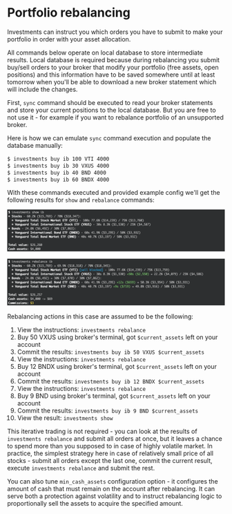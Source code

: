 # Portfolio rebalancing

Investments can instruct you which orders you have to submit to make your portfolio in order with your asset allocation.

All commands below operate on local database to store intermediate results. Local database is required because during
rebalancing you submit buy/sell orders to your broker that modify your portfolio (free assets, open positions) and this
information have to be saved somewhere until at least tomorrow when you'll be able to download a new broker statement
which will include the changes.

First, `sync` command should be executed to read your broker statements and store your current positions to the local
database. But you are free to not use it - for example if you want to rebalance portfolio of an unsupported broker.

Here is how we can emulate `sync` command execution and populate the database manually:
```
$ investments buy ib 100 VTI 4000
$ investments buy ib 30 VXUS 4000
$ investments buy ib 40 BND 4000
$ investments buy ib 60 BNDX 4000
```

With these commands executed and provided example config we'll get the following results for `show` and `rebalance`
commands:

![investments show](images/show-command.png?raw=true "investments show")

![investments rebalance](images/rebalance-command.png?raw=true "investments rebalance")

Rebalancing actions in this case are assumed to be the following:
1. View the instructions: `investments rebalance`
2. Buy 50 VXUS using broker's terminal, got `$current_assets` left on your account
3. Commit the results: `investments buy ib 50 VXUS $current_assets`
4. View the instructions: `investments rebalance`
5. Buy 12 BNDX using broker's terminal, got `$current_assets` left on your account
6. Commit the results: `investments buy ib 12 BNDX $current_assets`
7. View the instructions: `investments rebalance`
8. Buy 9 BND using broker's terminal, got `$current_assets` left on your account
9. Commit the results: `investments buy ib 9 BND $current_assets`
10. View the result: `investments show`

This iterative trading is not required - you can look at the results of `investments rebalance` and submit all orders at
once, but it leaves a chance to spend more than you supposed to in case of highly volatile market. In practice, the
simplest strategy here in case of relatively small price of all stocks - submit all orders except the last one, commit
the current result, execute `investments rebalance` and submit the rest.

You can also tune `min_cash_assets` configuration option - it configures the amount of cash that must remain on the
account after rebalancing. It can serve both a protection against volatility and to instruct rebalancing logic to
proportionally sell the assets to acquire the specified amount.